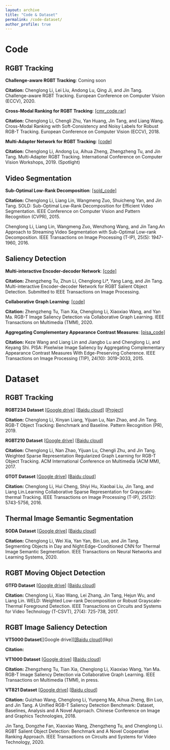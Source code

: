 ```yaml
---
layout: archive
title: "Code & Dataset"
permalink: /code-dataset/
author_profile: true
---
```


# Code

## RGBT Tracking

**Challenge-aware RGBT Tracking**: Coming soon

 **Citation:** Chenglong Li, Lei Liu, Andong Lu, Qing Ji, and Jin Tang. Challenge-aware RGBT Tracking. European Conference on Computer Vision (ECCV), 2020.
 
 
**Cross-Modal Ranking for RGBT Tracking**: [[cmr_code.rar]](http://chenglongli.cn/system/file?fileId=105966)

 **Citation:** Chenglong Li, Chengli Zhu, Yan Huang, Jin Tang, and Liang Wang. Cross-Modal Ranking with Soft-Consistency and Noisy Labels for Robust RGB-T Tracking. European Conference on Computer Vision (ECCV), 2018.

**Multi-Adapter Network for RGBT Tracking**: [[code]](https://github.com/Alexadlu/MANet)

 **Citation:** Chenglong Li, Andong Lu, Aihua Zheng, Zhengzheng Tu, and Jin Tang. Multi-Adapter RGBT Tracking. International Conference on Computer Vision Workshops, 2019. (Spotlight) 
   
    

    
## Video Segmentation

**Sub-Optimal Low-Rank Decomposition**: [[sold_code]](http://chenglongli.cn/system/file?fileId=83421)

 **Citation:** Chenglong Li, Liang Lin, Wangmeng Zuo, Shuicheng Yan, and Jin Tang. SOLD: Sub-Optimal Low-Rank Decomposition for Efficient Video Segmentation.  IEEE Conference on Computer Vision and Pattern Recognition (CVPR), 2015.
   
   Chenglong Li, Liang Lin, Wangmeng Zuo, Wenzhong Wang, and Jin Tang.An Approach to Streaming Video Segmentation with Sub-Optimal Low-rank Decomposition. IEEE Transactions on Image Processing (T-IP), 25(5): 1947-1960, 2016.
   
## Saliency Detection

**Multi-interactive Encoder-decoder Network**: [[code]](https://github.com/lz118/Multi-interactive-Encoder-decoder-Network-for-RGBT-Salient-Object-Detection)

 **Citation:** Zhengzheng Tu, Zhun Li, Chenglong Li*, Yang Lang, and Jin Tang. Multi-interactive Encoder-decoder Network for RGBT Salient Object Detection. Submitted to IEEE Transactions on Image Processing.

**Collaborative Graph Learning**: [[code]](https://pan.baidu.com/s/1bb1Fx5-VmgSgMTw9r37Jzw)

 **Citation:** Zhengzheng Tu, Tian Xia, Chenglong Li, Xiaoxiao Wang, and Yan Ma. RGB-T Image Saliency Detection via Collaborative Graph Learning. IEEE Transactions on Multimedia (TMM), 2020.

**Aggregating Complementary Appearance Contrast Measures**: [[pisa_code]](https://github.com/kezewang/pixelwiseImageSaliencyAggregation)

**Citation:** Keze Wang and Liang Lin and Jiangbo Lu and Chenglong Li, and Keyang Shi. PISA: Pixelwise Image Saliency by Aggregating Complementary Appearance Contrast Measures With Edge-Preserving Coherence. IEEE Transactions on Image Processing (TIP), 24(10): 3019-3033, 2015.



# Dataset

## RGBT Tracking

**RGBT234 Dataset** [[Google drive](https://drive.google.com/open?id=1ouNEptXOgRop4U7zYMK9zAp57SZ2XCNL)] [[Baidu cloud](https://pan.baidu.com/s/1naq87OmHz2c_GrtOdFCpgQ)] [[Project](https://sites.google.com/view/ahutracking001/)]

 **Citation:** Chenglong Li, Xinyan Liang, Yijuan Lu, Nan Zhao, and Jin Tang. RGB-T Object Tracking: Benchmark and Baseline. Pattern Recognition (PR), 2019.

**RGBT210 Dataset** [[Google drive](https://drive.google.com/file/d/0B3i2rdXLNbdUTkhsLVRwcTBTMlU/view)] [[Baidu cloud](http://pan.baidu.com/s/1qXDAq0O)]

 **Citation:** Chenglong Li, Nan Zhao, Yijuan Lu, Chengli Zhu, and Jin Tang. Weighted Sparse Representation Regularized Graph Learning for RGB-T Object Tracking. ACM International Conference on Multimedia (ACM MM), 2017.

**GTOT Dataset** [[Google drive](https://docs.google.com/uc?id=0B-Z6TyBF2ceIZ0c1anVhaHQ3MFk&export=download)] [[Baidu cloud](https://pan.baidu.com/s/1QNidEo-HepRaS6OIZr7-Cw)]

 **Citation:** Chenglong Li, Hui Cheng, Shiyi Hu, Xiaobai Liu, Jin Tang, and Liang Lin.Learning Collaborative Sparse Representation for Grayscale-thermal Tracking.  IEEE Transactions on Image Processing (T-IP), 25(12): 5743-5756, 2016.

## Thermal Image Semantic Segmentation

**SODA Dataset** [[Google drive](https://drive.google.com/drive/folders/1ZF2vDk9j69kP5U0zcp-liOBk-atWcw-5?usp=sharing)] [[Baidu cloud](https://pan.baidu.com/s/17BMykl3t1JmPPk-JNkJUMg)]

 **Citation:** Chenglong Li, Wei Xia, Yan Yan, Bin Luo, and Jin Tang. Segmenting Objects in Day and Night:Edge-Conditioned CNN for Thermal Image Semantic Segmentation. IEEE Transactions on Neural Networks and Learning Systems, 2020.

## RGBT Moving Object Detection

**GTFD Dataset** [[Google drive](https://docs.google.com/uc?id=0ByecsYP3jZThOE1mTDNuTUZYeTg&export=download)] [[Baidu cloud](https://pan.baidu.com/s/1naq87OmHz2c_GrtOdFCpgQ)]

 **Citation:** Chenglong Li, Xiao Wang, Lei Zhang, Jin Tang, Hejun Wu, and Liang Lin. WELD: Weighted Low-rank Decomposition  or Robust Grayscale-Thermal Foreground Detection. IEEE Transactions on Circuits and Systems for Video Technology (T-CSVT), 27(4): 725-738, 2017.

## RGBT Image Saliency Detection

**VT5000 Dataset**[[Google drive]][[Baidu cloud]](https://pan.baidu.com/s/13_9tJXHDmWLNjqkbMNl1hw)(likp)

 **Citation:**  

**VT1000 Dataset** [[Google drive](https://drive.google.com/file/d/1NCPFNeiy1n6uY74L0FDInN27p6N_VCSd/view?usp=sharing)] [[Baidu cloud](https://pan.baidu.com/s/1eGQJhvnKnqV1KJ1GY_63NA)]

 **Citation:** Zhengzheng Tu, Tian Xia, Chenglong Li, Xiaoxiao Wang, Yan Ma. RGB-T Image Saliency Detection via Collaborative Graph Learning. IEEE Transactions on Multimedia (TMM), in press.

**VT821 Dataset** [[Google drive](https://drive.google.com/file/d/0B4fH4G1f-jjNR3NtQUkwWjFFREk/view?usp=sharing)] [[Baidu cloud](http://pan.baidu.com/s/1bpEaeQV)]

 **Citation:** Guizhao Wang, Chenglong Li, Yunpeng Ma, Aihua Zheng, Bin Luo, and Jin Tang. A Unified RGB-T Saliency Detection Benchmark: Dataset, Baselines, Analysis and A Novel Approach. Chinese Conference on Image and Graphics Technologies, 2018.

 Jin Tang, Dongzhe Fan, Xiaoxiao Wang, Zhengzheng Tu, and Chenglong Li. RGBT Salient Object Detection: Benchmark and A Novel Cooperative Ranking Approach. IEEE Transactions on Circuits and Systems for Video Technology, 2020.
    




